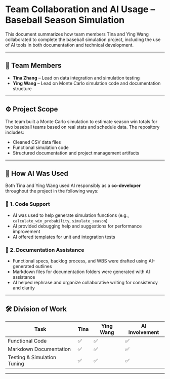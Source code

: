 # Team Collaboration and AI Usage – Baseball Season Simulation

This document summarizes how team members Tina and Ying Wang collaborated to complete the baseball simulation project, including the use of AI tools in both documentation and technical development.

---

## 👥 Team Members

- **Tina Zhang** – Lead on data integration and simulation testing  
- **Ying Wang** – Lead on Monte Carlo simulation code and documentation structure

---

## ⚙️ Project Scope

The team built a Monte Carlo simulation to estimate season win totals for two baseball teams based on real stats and schedule data. The repository includes:

- Cleaned CSV data files
- Functional simulation code
- Structured documentation and project management artifacts

---

## 🤖 How AI Was Used

Both Tina and Ying Wang used AI responsibly as a **co-developer** throughout the project in the following ways:

### 📌 1. Code Support

- AI was used to help generate simulation functions (e.g., `calculate_win_probability`, `simulate_season`)
- AI provided debugging help and suggestions for performance improvement
- AI offered templates for unit and integration tests

### 📌 2. Documentation Assistance

- Functional specs, backlog process, and WBS were drafted using AI-generated outlines
- Markdown files for documentation folders were generated with AI assistance
- AI helped rephrase and organize collaborative writing for consistency and clarity

---

## 🛠️ Division of Work

| Task                                | Tina           | Ying Wang      | AI Involvement        |
|-------------------------------------|----------------|----------------|-----------------------|
| Functional Code                     | ✅             | ✅             | ✅                    |
| Markdown Documentation              | ✅             | ✅             | ✅                    |
| Testing & Simulation Tuning         | ✅             | ✅             | ✅                    |

---


